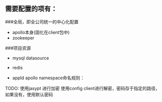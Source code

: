 ## 需要配置的项有：
###全局，即全公司统一的中心化配置
* apollo本身(固化在client包中)
* zookeeper

###项目资源
* mysql datasource
* redis

* appId
apollo namespace命名规则：


TODO:
使用jasypt 进行加密
使用config client进行解密，密码存于指定的路径，如果没有，使用默认密码


